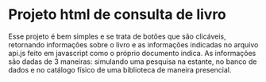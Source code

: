 # Projeto html de consulta de livro
 Esse projeto é bem simples e se trata de botões que são clicáveis, retornando informações sobre o livro e as informações indicadas no arquivo api.js feito em javascript como o próprio documento indica. As informações são dadas de 3 maneiras: simulando uma pesquisa na estante, no banco de dados e no catálogo físico de uma biblioteca de maneira presencial.
